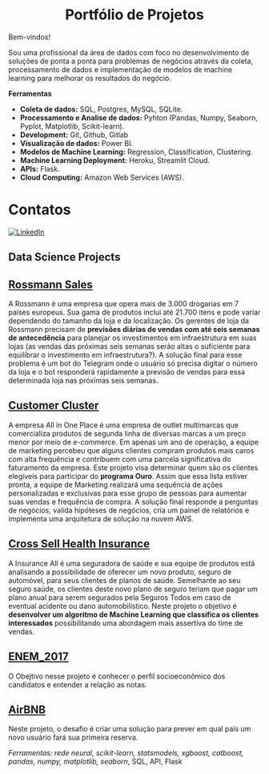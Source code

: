 
# <center>Portfólio de Projetos</center>

Bem-vindos!

Sou uma profissional da área de dados com foco no desenvolvimento de soluções de ponta a ponta para problemas de negócios através da coleta, processamento de dados e implementação de modelos de machine learning para melhorar os resultados do negócio.
 

**Ferramentas**
- **Coleta de dados:** SQL, Postgres, MySQL, SQLite.
- **Processamento e Analise de dados:** Pyhton (Pandas, Numpy, Seaborn, Pyplot, Matplotlib, Scikit-learn).
- **Development:** Git, Github, Gitlab
- **Visualização de dados:** Power BI.
- **Modelos de Machine Learning:** Regression, Classification, Clustering.
- **Machine Learning Deployment:**  Heroku, Streamlit Cloud.
- **APIs:** Flask.
- **Cloud Computing:** Amazon Web Services (AWS).

# Contatos

[<img alt="LinkedIn" src="https://img.shields.io/badge/LinkedIn-0077B5?style=for-the-badge&logo=linkedin&logoColor=white"/>]( https://www.linkedin.com/in/marilenesousa/)

## Data Science Projects

## [Rossmann Sales](https://github.com/MarileneA/rossmann_predict_sales)

A Rossmann é uma empresa que opera mais de 3.000 drogarias em 7 países europeus. Sua gama de produtos inclui até 21.700 itens e pode variar dependendo do tamanho da loja e da localização. Os gerentes de loja da Rossmann precisam de **previsões diárias de vendas com até seis semanas de antecedência** para planejar os investimentos em infraestrutura em suas lojas (as vendas das próximas seis semanas serão altas o suficiente para equilibrar o investimento em infraestrutura?). A solução final para esse problema é um bot do Telegram onde o usuário só precisa digitar o número da loja e o bot responderá rapidamente a previsão de vendas para essa determinada loja nas próximas seis semanas.
 
## [Customer Cluster]( https://github.com/MarileneA/Customer_cluster)

A empresa All in One Place é uma empresa de outlet multimarcas que comercializa produtos de segunda linha de diversas marcas a um preço menor por meio de e-commerce. Em apenas um ano de operação, a equipe de marketing percebeu que alguns clientes compram produtos mais caros com alta frequência e contribuem com uma parcela significativa do faturamento da empresa. Este projeto visa determinar quem são os clientes elegíveis para participar do **programa Ouro**. Assim que essa lista estiver pronta, a equipe de Marketing realizará uma sequência de ações personalizadas e exclusivas para esse grupo de pessoas para aumentar suas vendas e frequência de compra. A solução final responde a perguntas de negócios, valida hipóteses de negócios, cria um painel de relatórios e implementa uma arquitetura de solução na nuvem AWS.

## [Cross Sell Health Insurance]( https://github.com/MarileneA/HealthInsurance)

A Insurance All é uma seguradora de saúde e sua equipe de produtos está analisando a possibilidade de oferecer um novo produto, seguro de automóvel, para seus clientes de planos de saúde. Semelhante ao seu seguro saúde, os clientes deste novo plano de seguro teriam que pagar um plano anual para serem segurados pela Seguros Todos em caso de eventual acidente ou dano automobilístico. Neste projeto o objetivo é **desenvolver um algoritmo de Machine Learning que classifica os clientes interessados** possibilitando uma abordagem mais assertiva do time de vendas.

## [ENEM_2017](https://github.com/MarileneA/analise_enem)
O Obejtivo nesse projeto é conhecer o perfil socioeconômico dos candidatos e entender a relação as notas.
  
## [AirBNB]( https://github.com/MarileneA/airbnb_predict_first_booking-)
Neste projeto, o desafio é criar uma solução para prever em qual país um novo usuário fará sua primeira reserva.

  _Ferramentas: rede neural, scikit-learn, statsmodels, xgboost, catboost, pandas, numpy, matplotlib, seaborn_, SQL, API, Flask

